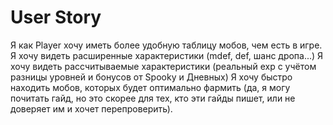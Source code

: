 # User Story

Я как Player хочу иметь более удобную таблицу мобов, чем есть в игре.
Я хочу видеть расширенные характеристики (mdef, def, шанс дропа...)
Я хочу видеть рассчитываемые характеристики (реальный exp с учётом разницы уровней и бонусов от Spooky и Дневных)
Я хочу быстро находить мобов, которых будет оптимально фармить (да, я могу почитать гайд, но это скорее для тех, кто эти гайды пишет, или не доверяет им и хочет перепроверить).